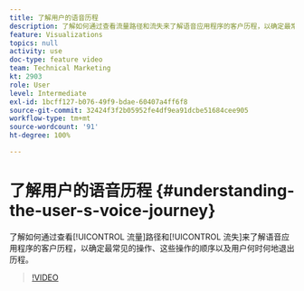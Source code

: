 ```yaml
---
title: 了解用户的语音历程
description: 了解如何通过查看流量路径和流失来了解语音应用程序的客户历程，以确定最常见的操作、这些操作的顺序以及用户何时何地退出历程。
feature: Visualizations
topics: null
activity: use
doc-type: feature video
team: Technical Marketing
kt: 2903
role: User
level: Intermediate
exl-id: 1bcff127-b076-49f9-bdae-60407a4ff6f8
source-git-commit: 32424f3f2b05952fe4df9ea91dcbe51684cee905
workflow-type: tm+mt
source-wordcount: '91'
ht-degree: 100%

---
```


# 了解用户的语音历程 {#understanding-the-user-s-voice-journey}

了解如何通过查看[!UICONTROL 流量]路径和[!UICONTROL 流失]来了解语音应用程序的客户历程，以确定最常见的操作、这些操作的顺序以及用户何时何地退出历程。

>[!VIDEO](https://video.tv.adobe.com/v/27226/?quality=12)
